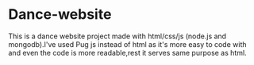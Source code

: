 # Dance-website
This is a dance website project made with html/css/js (node.js and mongodb).I've used Pug js instead of html as it's more easy to code with and even the code is more readable,rest it serves same purpose as html.
